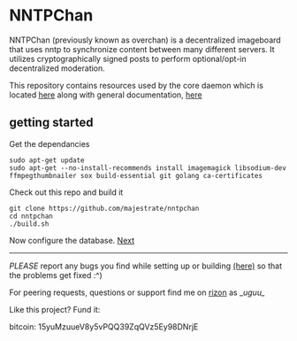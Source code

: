 # NNTPChan #

NNTPChan (previously known as overchan) is a decentralized imageboard that uses nntp to synchronize content between many different servers. It utilizes cryptographically signed posts to perform optional/opt-in decentralized moderation.

This repository contains resources used by the core daemon which is located [here](https://github.com/majestrate/srndv2) along with general documentation, [here](doc/)

## getting started ##

Get the dependancies

    sudo apt-get update
    sudo apt-get --no-install-recommends install imagemagick libsodium-dev ffmpegthumbnailer sox build-essential git golang ca-certificates

Check out this repo and build it

    git clone https://github.com/majestrate/nntpchan
    cd nntpchan
    ./build.sh

Now configure the database. [Next](docs/database.md)


---

*PLEASE* report any bugs you find while setting up or building [(here)](https://github.com/majestrate/nntpchan/issues) so that the problems get fixed :^)

For peering requests, questions or support find me on [rizon](https://qchat.rizon.net/?channels=#nntpchan) as \__uguu\__


Like this project? Fund it:

bitcoin: 15yuMzuueV8y5vPQQ39ZqQVz5Ey98DNrjE

